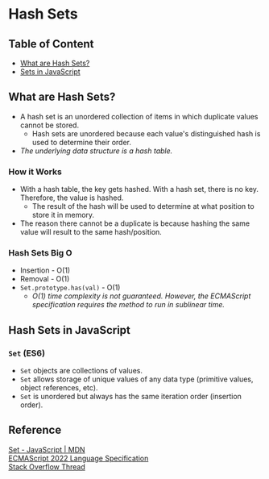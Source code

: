 # Hash Sets

## Table of Content
- [What are Hash Sets?](#what-are-hash-sets)
- [Sets in JavaScript](#hash-sets-in-javascript)

## What are Hash Sets?
- A hash set is an unordered collection of items in which duplicate values cannot be stored.
  - Hash sets are unordered because each value's distinguished hash is used to determine their order.
- *The underlying data structure is a hash table.*
### How it Works
- With a hash table, the key gets hashed. With a hash set, there is no key. Therefore, the value is hashed.
  - The result of the hash will be used to determine at what position to store it in memory.
- The reason there cannot be a duplicate is because hashing the same value will result to the same hash/position.
### Hash Sets Big O
- Insertion - O(1)
- Removal - O(1)
- `Set.prototype.has(val)` - O(1)
  - *O(1) time complexity is not guaranteed. However, the ECMAScript specification requires the method to run in sublinear time.*

## Hash Sets in JavaScript
### `Set` (ES6)
- `Set` objects are collections of values.
- `Set` allows storage of unique values of any data type (primitive values, object references, etc).
- `Set` is unordered but always has the same iteration order (insertion order).

## Reference
[Set - JavaScript | MDN](https://developer.mozilla.org/en-US/docs/Web/JavaScript/Reference/Global_Objects/Set)  
[ECMAScript 2022 Language Specification](https://tc39.es/ecma262/multipage/keyed-collections.html#sec-set-objects)  
[Stack Overflow Thread](https://stackoverflow.com/questions/55057200/is-the-set-has-method-o1-and-array-indexof-on)
